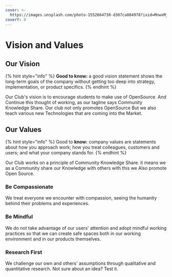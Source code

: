 ```yaml
---
cover: >-
  https://images.unsplash.com/photo-1552664730-d307ca884978?ixid=MnwxMjA3fDB8MHxwaG90by1wYWdlfHx8fGVufDB8fHx8&ixlib=rb-1.2.1&auto=format&fit=crop&w=2970&q=80
coverY: 0
---
```


# Vision and Values

## Our Vision

{% hint style="info" %}
**Good to know:** a good vision statement shows the long-term goals of the company without getting too deep into strategy, implementation, or product specifics.
{% endhint %}

Our Club's vision is to encourage students to make use of OpenSource. And Continue this thought of working, as our tagline says Community Knowledge Share. Our club not only promotes OpenSource But we also teach various new Technologies that are coming into the Market.

## Our Values

{% hint style="info" %}
Good to **know:** company values are statements about how you approach work; how you treat colleagues, customers and users; and what your company stands for.
{% endhint %}

Our Club works on a principle of Community Knowledge Share. it means we as a Community share our Knowledge with others with this we Also promote Open Source.

### Be Compassionate

We treat everyone we encounter with compassion, seeing the humanity behind their problems and experiences.

### Be Mindful

We do not take advantage of our users' attention and adopt mindful working practices so that we can create safe spaces both in our working environment and in our products themselves.

### Research First

We challenge our own and others' assumptions through qualitative and quantitative research. Not sure about an idea? Test it.
